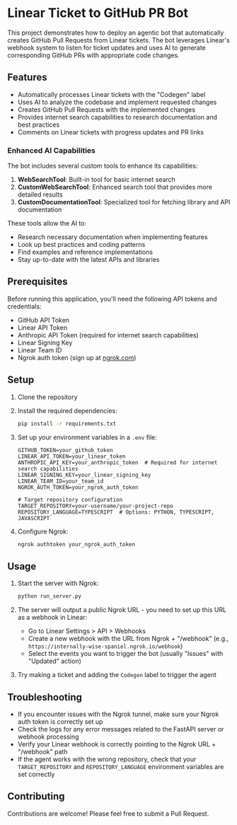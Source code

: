 # Linear Ticket to GitHub PR Bot

This project demonstrates how to deploy an agentic bot that automatically creates GitHub Pull Requests from Linear tickets. The bot leverages Linear's webhook system to listen for ticket updates and uses AI to generate corresponding GitHub PRs with appropriate code changes.

## Features

- Automatically processes Linear tickets with the "Codegen" label
- Uses AI to analyze the codebase and implement requested changes
- Creates GitHub Pull Requests with the implemented changes
- Provides internet search capabilities to research documentation and best practices
- Comments on Linear tickets with progress updates and PR links

### Enhanced AI Capabilities

The bot includes several custom tools to enhance its capabilities:

1. **WebSearchTool**: Built-in tool for basic internet search
2. **CustomWebSearchTool**: Enhanced search tool that provides more detailed results
3. **CustomDocumentationTool**: Specialized tool for fetching library and API documentation

These tools allow the AI to:
- Research necessary documentation when implementing features
- Look up best practices and coding patterns
- Find examples and reference implementations
- Stay up-to-date with the latest APIs and libraries

## Prerequisites

Before running this application, you'll need the following API tokens and credentials:

- GitHub API Token
- Linear API Token
- Anthropic API Token (required for internet search capabilities)
- Linear Signing Key
- Linear Team ID
- Ngrok auth token (sign up at [ngrok.com](https://ngrok.com))

## Setup

1. Clone the repository
2. Install the required dependencies:
   ```bash
   pip install -r requirements.txt
   ```

3. Set up your environment variables in a `.env` file:
   ```env
   GITHUB_TOKEN=your_github_token
   LINEAR_API_TOKEN=your_linear_token
   ANTHROPIC_API_KEY=your_anthropic_token  # Required for internet search capabilities
   LINEAR_SIGNING_KEY=your_linear_signing_key
   LINEAR_TEAM_ID=your_team_id
   NGROK_AUTH_TOKEN=your_ngrok_auth_token
   
   # Target repository configuration
   TARGET_REPOSITORY=your-username/your-project-repo
   REPOSITORY_LANGUAGE=TYPESCRIPT  # Options: PYTHON, TYPESCRIPT, JAVASCRIPT
   ```

4. Configure Ngrok:
   ```bash
   ngrok authtoken your_ngrok_auth_token
   ```

## Usage

1. Start the server with Ngrok:
   ```bash
   python run_server.py
   ```

2. The server will output a public Ngrok URL - you need to set up this URL as a webhook in Linear:
   - Go to Linear Settings > API > Webhooks
   - Create a new webhook with the URL from Ngrok + "/webhook" (e.g., `https://internally-wise-spaniel.ngrok.io/webhook`)
   - Select the events you want to trigger the bot (usually "Issues" with "Updated" action)

3. Try making a ticket and adding the `Codegen` label to trigger the agent

## Troubleshooting

- If you encounter issues with the Ngrok tunnel, make sure your Ngrok auth token is correctly set up
- Check the logs for any error messages related to the FastAPI server or webhook processing
- Verify your Linear webhook is correctly pointing to the Ngrok URL + "/webhook" path
- If the agent works with the wrong repository, check that your `TARGET_REPOSITORY` and `REPOSITORY_LANGUAGE` environment variables are set correctly

## Contributing

Contributions are welcome! Please feel free to submit a Pull Request.